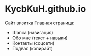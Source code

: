 # KycbKuH.github.io
Сайт визитка
Главная страница:
- Шапка (навигация)
- Обо мне (текст + навыки)
- Контакты (соцсети)
- Подвал (копирайт)
